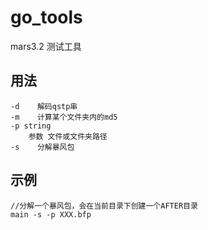 # go_tools
mars3.2 测试工具

## 用法
    -d    解码qstp串
    -m    计算某个文件夹内的md5
    -p string
        参数 文件或文件夹路径
    -s    分解暴风包

## 示例
    //分解一个暴风包，会在当前目录下创建一个AFTER目录
    main -s -p XXX.bfp
